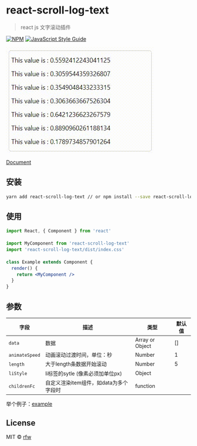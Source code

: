 # react-scroll-log-text

> react js 文字滚动插件

[![NPM](https://img.shields.io/npm/v/react-scroll-log-text.svg)](https://www.npmjs.com/package/react-scroll-log-text) [![JavaScript Style Guide](https://img.shields.io/badge/code_style-standard-brightgreen.svg)](https://standardjs.com)

<img src="example/demo.gif">


[Document](README.en.md)

## 安装

```bash
yarn add react-scroll-log-text // or npm install --save react-scroll-log-text
```

## 使用

```jsx
import React, { Component } from 'react'

import MyComponent from 'react-scroll-log-text'
import 'react-scroll-log-text/dist/index.css'

class Example extends Component {
  render() {
    return <MyComponent />
  }
}
```

## 参数

|字段|描述|类型|默认值|
|---|---|---|---|
| `data` | 数据 | Array or Object | [] |
| `animateSpeed` | 动画滚动过渡时间，单位：秒 | Number | 1 |
| `length` | 大于length条数据开始滚动 | Number | 5 |
| `liStyle` | li标签的sytle (像素必须加单位px) | Object |  |
| `childrenFc` | 自定义渲染item组件，如data为多个字段时 | function |  |

举个例子：[example](example)

## License

MIT © [rfw](https://github.com/rfw)
